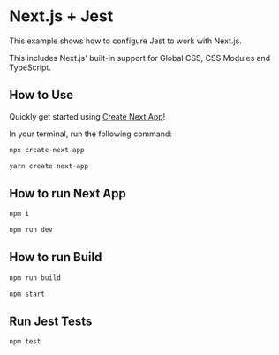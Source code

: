 # Next.js + Jest

This example shows how to configure Jest to work with Next.js.

This includes Next.js' built-in support for Global CSS, CSS Modules and TypeScript.

## How to Use

Quickly get started using [Create Next App](https://nextjs.org/docs/api-reference/create-next-app)!

In your terminal, run the following command:

```bash
npx create-next-app
```

```bash
yarn create next-app
```

## How to run Next App

```bash
npm i
```

```bash
npm run dev
```

## How to run Build

```bash
npm run build
```

```bash
npm start
```

## Run Jest Tests

```bash
npm test
```
<!-- # nft-marketplace-frontend -->
